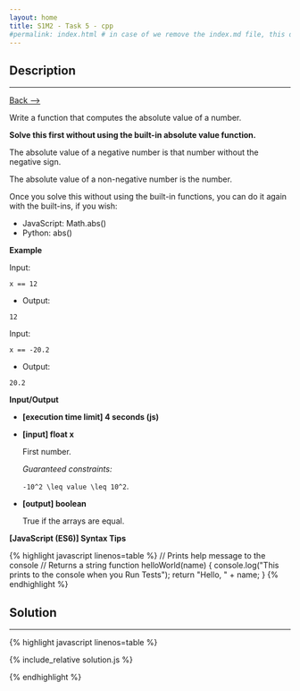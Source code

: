 ```yaml
---
layout: home
title: S1M2 - Task 5 - cpp 
#permalink: index.html # in case of we remove the index.md file, this doc will be the index page
---
```


<div class="row">
<div class="columnStmt" markdown="1">

##  Description
------

[Back --> ](../README.md) 

Write a function that computes the absolute value of a number.

**Solve this first without using the built-in absolute value function.**

The absolute value of a negative number is that number without the negative sign.

The absolute value of a non-negative number is the number.

Once you solve this without using the built-in functions, you can do it again with the built-ins, if you wish:

-   JavaScript: Math.abs()
-   Python: abs()

**Example**

Input:
```
x == 12
```
-   Output:
```
12
```
Input:
```
x == -20.2
```
-   Output:
```
20.2
```

**Input/Output**

* **[execution time limit] 4 seconds (js)**

* **[input] float x**

    First number.

    *Guaranteed constraints:*

    <code type='math/tex'>-10^2 \leq value \leq 10^2</code>.


* **[output] boolean**

    True if the arrays are equal.

**[JavaScript (ES6)] Syntax Tips**

{% highlight javascript linenos=table %}
// Prints help message to the console
// Returns a string
function helloWorld(name) {
    console.log("This prints to the console when you Run Tests");
    return "Hello, " + name;
}
{% endhighlight %}

</div>
<div class="columnSol" markdown="1">

## Solution
------

{% highlight javascript linenos=table %}

{% include_relative solution.js %}

{% endhighlight %}

</div>
</div>